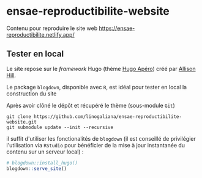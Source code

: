 # ensae-reproductibilite-website

<!-- badges: start -->
<!-- badges: end -->

Contenu pour reproduire le site web 
https://ensae-reproductibilite.netlify.app/

## Tester en local

Le site repose sur le _framework_ Hugo (thème
[Hugo Apéro](https://hugo-apero-docs.netlify.app/)) créé par
[Allison Hill](https://www.apreshill.com/). 

Le package `blogdown`, disponible avec `R`, est idéal pour 
tester en local la construction du site

Après avoir clôné le dépôt et récupéré le thème (sous-module `Git`)

```shell
git clone https://github.com/linogaliana/ensae-reproductibilite-website.git
git submodule update --init --recursive
```

il suffit d'utiliser les fonctionalités de `blogdown` (il est conseillé
de privilégier l'utilisation via `RStudio` pour bénéficier de la mise
à jour instantanée du contenu sur un serveur local) :

```r
# blogdown::install_hugo()
blogdown::serve_site()
```
